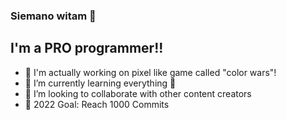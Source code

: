 ### Siemano witam 👋 



## I'm a PRO programmer!!

- 🔭 I'm actually working on pixel like game called "color wars"!
- 🌱 I’m currently learning everything 🤣
- 👯 I’m looking to collaborate with other content creators
- 🥅 2022 Goal: Reach 1000 Commits


[instagram]: https://www.instagram.com/42sekundy
[youtube]: https://www.youtube.com/channel/UCyDya3bVvTRACSyQeKsxP7A
[spotify]: https://open.spotify.com/artist/0HizCQxqwfchEpOQcxot8y?si=sQdZz-X9Ss26QbbEd1DH9w
[email]: (mailto:kacperkacperkacper132@gmail.com)
